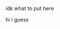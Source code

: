 <!-- ![DiscordImg](https://img.shields.io/badge/DISCORD-DevSadie%239078-blue?style=for-the-badge&logo=discord) ![Pronouns: She/They](https://img.shields.io/badge/pronouns-She%2FThey-green?style=for-the-badge)

# Hey There!
I'm Sadie! I go by she/they! I'm a passionate, mostly frotend, developer and UI/UX Designer. For the past year, I've been teaching myself to code and sharing my progess with the world.


### I’m currently working on
- @h-projects
- Proton
- My portfolio

### I’m currently learning 
- React
- TS
- Discord.PY and Python

[![DevSadie's github stats](https://github-readme-stats.vercel.app/api?username=DevSadie)](https://github.com/anuraghazra/github-readme-stats)
 -->
 
 idk what to put here
 
hi i guess
